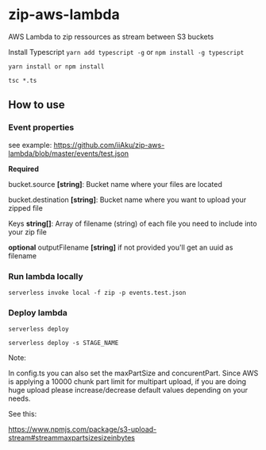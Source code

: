 
# zip-aws-lambda

AWS Lambda to zip ressources as stream between S3 buckets

Install Typescript
`yarn add typescript -g`
or
`npm install -g typescript`

`yarn install or npm install`

`tsc *.ts`

## How to use

### Event properties

see example: https://github.com/iiAku/zip-aws-lambda/blob/master/events/test.json

**Required**

bucket.source **[string]**: Bucket name where your files are located

bucket.destination **[string]**: Bucket name where you want to upload your zipped file

Keys **string[]**: Array of filename (string) of each file you need to include into your zip file

**optional**
outputFilename **[string]** if not provided you'll get an uuid as filename

### Run lambda locally
`serverless invoke local -f zip -p events.test.json`

### Deploy lambda
`serverless deploy`

`serverless deploy -s STAGE_NAME`

Note:

In config.ts you can also set the maxPartSize and concurentPart. Since AWS is applying a 10000 chunk part limit for multipart upload, if you are doing huge upload please increase/decrease default values depending on your needs.

See this:

https://www.npmjs.com/package/s3-upload-stream#streammaxpartsizesizeinbytes
